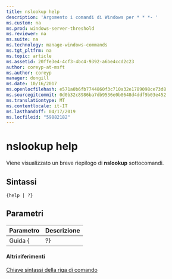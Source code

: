 ```yaml
---
title: nslookup help
description: 'Argomento i comandi di Windows per * * *- '
ms.custom: na
ms.prod: windows-server-threshold
ms.reviewer: na
ms.suite: na
ms.technology: manage-windows-commands
ms.tgt_pltfrm: na
ms.topic: article
ms.assetid: 20ffe3e4-4cf3-4bc4-9392-a6be4ccd2c23
author: coreyp-at-msft
ms.author: coreyp
manager: dongill
ms.date: 10/16/2017
ms.openlocfilehash: e571a0b6fb7744860f3c710a32e1789098ce73d8
ms.sourcegitcommit: 0d0b32c8986ba7db9536e0b8648d4ddf9b03e452
ms.translationtype: MT
ms.contentlocale: it-IT
ms.lasthandoff: 04/17/2019
ms.locfileid: "59882182"
---
```

# <a name="nslookup-help"></a>nslookup help



Viene visualizzato un breve riepilogo di **nslookup** sottocomandi.

## <a name="syntax"></a>Sintassi

```
{help | ?}
```

## <a name="parameters"></a>Parametri

|Parametro|Descrizione|
|---------|-----------|
|Guida { | ?}|Viene visualizzato un breve riepilogo di **nslookup** sottocomandi.|

#### <a name="additional-references"></a>Altri riferimenti

[Chiave sintassi della riga di comando](command-line-syntax-key.md)